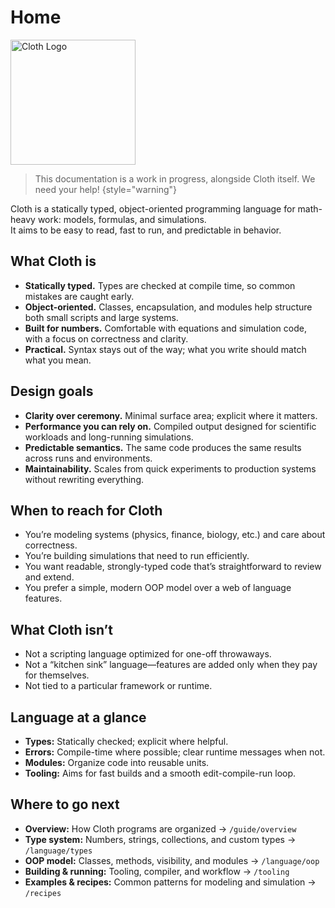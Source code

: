 # Home

<img src="logo.svg" alt="Cloth Logo" width="200" style="block">

> This documentation is a work in progress, alongside Cloth itself. We need your help!
{style="warning"}

Cloth is a statically typed, object-oriented programming language for math-heavy work: models, formulas, and simulations.  
It aims to be easy to read, fast to run, and predictable in behavior.

## What Cloth is

- **Statically typed.** Types are checked at compile time, so common mistakes are caught early.
- **Object-oriented.** Classes, encapsulation, and modules help structure both small scripts and large systems.
- **Built for numbers.** Comfortable with equations and simulation code, with a focus on correctness and clarity.
- **Practical.** Syntax stays out of the way; what you write should match what you mean.

## Design goals

- **Clarity over ceremony.** Minimal surface area; explicit where it matters.
- **Performance you can rely on.** Compiled output designed for scientific workloads and long-running simulations.
- **Predictable semantics.** The same code produces the same results across runs and environments.
- **Maintainability.** Scales from quick experiments to production systems without rewriting everything.

## When to reach for Cloth

- You’re modeling systems (physics, finance, biology, etc.) and care about correctness.
- You’re building simulations that need to run efficiently.
- You want readable, strongly-typed code that’s straightforward to review and extend.
- You prefer a simple, modern OOP model over a web of language features.

## What Cloth isn’t

- Not a scripting language optimized for one-off throwaways.
- Not a “kitchen sink” language—features are added only when they pay for themselves.
- Not tied to a particular framework or runtime.

## Language at a glance

- **Types:** Statically checked; explicit where helpful.
- **Errors:** Compile-time where possible; clear runtime messages when not.
- **Modules:** Organize code into reusable units.
- **Tooling:** Aims for fast builds and a smooth edit-compile-run loop.

## Where to go next

- **Overview:** How Cloth programs are organized → `/guide/overview`
- **Type system:** Numbers, strings, collections, and custom types → `/language/types`
- **OOP model:** Classes, methods, visibility, and modules → `/language/oop`
- **Building & running:** Tooling, compiler, and workflow → `/tooling`
- **Examples & recipes:** Common patterns for modeling and simulation → `/recipes`